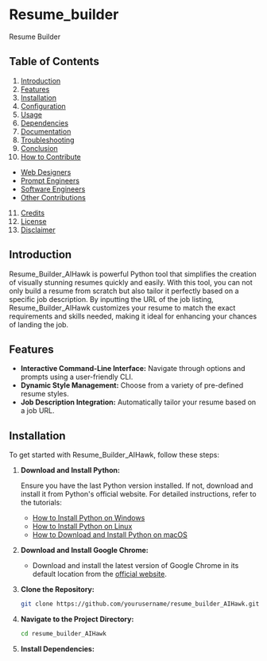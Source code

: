 # Resume_builder
Resume Builder

## Table of Contents

1. [Introduction](#introduction)
2. [Features](#features)
3. [Installation](#installation)
4. [Configuration](#configuration)
5. [Usage](#usage)
6. [Dependencies](#Dependencies)
7. [Documentation](#documentation)
8. [Troubleshooting](#troubleshooting)
9. [Conclusion](#conclusion)
10. [How to Contribute](#how-to-contribute)
   - [Web Designers](#web-designers)
   - [Prompt Engineers](#prompt-engineers)
   - [Software Engineers](#software-engineers)
   - [Other Contributions](#other-contributions)
11. [Credits](#credits)
12. [License](#license)
13. [Disclaimer](#disclaimer)


## Introduction

Resume_Builder_AIHawk is powerful Python tool that simplifies the creation of visually stunning resumes quickly and easily. With this tool, you can not only build a resume from scratch but also tailor it perfectly based on a specific job description. By inputting the URL of the job listing, Resume_Builder_AIHawk customizes your resume to match the exact requirements and skills needed, making it ideal for enhancing your chances of landing the job.


## Features

- **Interactive Command-Line Interface:** Navigate through options and prompts using a user-friendly CLI.
- **Dynamic Style Management:** Choose from a variety of pre-defined resume styles.
- **Job Description Integration:** Automatically tailor your resume based on a job URL.

## Installation

To get started with Resume_Builder_AIHawk, follow these steps:

1. **Download and Install Python:**

   Ensure you have the last Python version installed. If not, download and install it from Python's official website. For detailed instructions, refer to the tutorials:

   - [How to Install Python on Windows](https://www.geeksforgeeks.org/how-to-install-python-on-windows/)
   - [How to Install Python on Linux](https://www.geeksforgeeks.org/how-to-install-python-on-linux/)
   - [How to Download and Install Python on macOS](https://www.geeksforgeeks.org/how-to-download-and-install-python-latest-version-on-macos-mac-os-x/)

2. **Download and Install Google Chrome:**
   - Download and install the latest version of Google Chrome in its default location from the [official website](https://www.google.com/chrome).

3. **Clone the Repository:**

    ```bash
    git clone https://github.com/yourusername/resume_builder_AIHawk.git
    ```

4. **Navigate to the Project Directory:**

    ```bash
    cd resume_builder_AIHawk
    ```
5. **Install Dependencies:**

